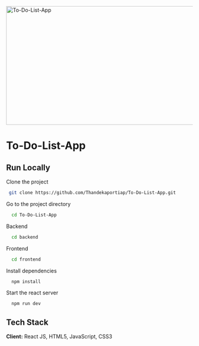 <img src="https://socialify.git.ci/Thandekaportiap/To-Do-List-App/image?language=1&owner=1&name=1&stargazers=1&theme=Light" alt="To-Do-List-App" width="640" height="320" />

<h1>To-Do-List-App</h1>

## Run Locally
Clone the project
```bash
 git clone https://github.com/Thandekaportiap/To-Do-List-App.git
```
Go to the project directory
```bash
  cd To-Do-List-App
```
Backend
```bash
  cd backend
```
Frontend
```bash
  cd frontend
```
Install dependencies
```bash
  npm install
```
Start the react server
```bash
  npm run dev
```
## Tech Stack
**Client:** React JS, HTML5, JavaScript, CSS3
